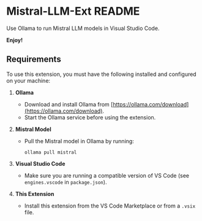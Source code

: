# Mistral-LLM-Ext README

Use Ollama to run Mistral LLM models in Visual Studio Code.

**Enjoy!**

## Requirements

To use this extension, you must have the following installed and configured on your machine:

1. **Ollama**  
   - Download and install Ollama from [https://ollama.com/download](https://ollama.com/download).
   - Start the Ollama service before using the extension.

2. **Mistral Model**  
   - Pull the Mistral model in Ollama by running:
     ```
     ollama pull mistral
     ```

3. **Visual Studio Code**  
   - Make sure you are running a compatible version of VS Code (see `engines.vscode` in `package.json`).

4. **This Extension**  
   - Install this extension from the VS Code Marketplace or from a `.vsix` file.